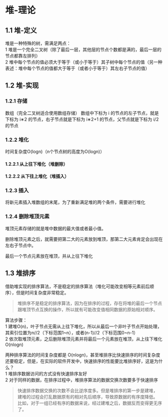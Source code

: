 # 堆-理论
## 1.1 堆-定义
堆是一种特殊的树，需满足两点：  
1 堆是一个完全二叉树（除了最后一层，其他层的节点个数都是满的，最后一层的节点都靠左排列）  
2 堆中每个节点的值必须大于等于（或小于等于）其子树中每个节点的值（另一种表述：堆中每个节点的值都大于等于（或者小于等于）其左右子节点的值）  

## 1.2 堆-实现
### 1.2.1 存储
数组（完全二叉树适合使用数组存储） 
数组中下标为 i 的节点的左子节点，就是下标为 i∗2 的节点，右子节点就是下标为 i∗2+1 的节点，父节点就是下标为 i/2 的节点

### 1.2.2 堆化
时间复杂度O(logn)（n个节点树的高度为O(logn)）  

#### 1.2.2.1 从上往下堆化（堆删除）

#### 1.2.2.2 从下往上堆化（堆插入）

### 1.2.3 插入
将新元素插入堆数组的末尾，为了重新满足堆的两个条件，需要进行堆化  

### 1.2.4 删除堆顶元素
堆顶元素存储的就是堆中数据的最大值或者最小值。

删除堆顶元素之后，就需要把第二大的元素放到堆顶，那第二大元素肯定会出现在左右子节点中。

最后一个节点元素放在堆顶，并从上往下堆化  

## 1.3 堆排序
借助堆实现的排序算法，不是稳定的排序算法（堆化可能改变相等元素前后顺序），但是时间复杂度非常稳定。  
> 堆排序不是稳定的排序算法，因为在排序的过程，存在将堆的最后一个节点跟堆顶节点互换的操作，所以就有可能改变值相同数据的原始相对顺序。

算法步骤：  
1 建堆O(n)，叶子节点无需从上往下堆化，所以从最后一个非叶子节点开始处理，其索引位置为n//2（下标范围1~n），或者(n-1)//2（下标范围0~n-1）    
2 依次取堆顶元素，之后删除堆顶元素并将最后一个元素放在堆顶，从上往下堆化O(nlogn)  

两种排序算法的时间复杂度都是 O(nlogn)，甚至堆排序比快速排序的时间复杂度还要稳定，但是，在实际的软件开发中，快速排序的性能要比堆排序好，这是为什么？  
1 堆排序数据访问的方式没有快速排序友好  
2 对于同样的数据，在排序过程中，堆排序算法的数据交换次数要多于快速排序  

> 快速排序数据交换的次数不会比逆序度多。但是堆排序的第一步是建堆，
> 建堆的过程会打乱数据原有的相对先后顺序，导致原数据的有序度降低。
> 比如，对于一组已经有序的数据来说，经过建堆之后，数据反而变得更无序了。



